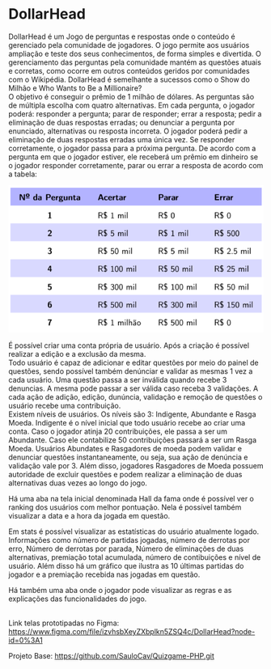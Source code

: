 # DollarHead

DollarHead é um Jogo de perguntas e respostas onde o conteúdo é gerenciado pela comunidade de jogadores. O jogo permite aos usuários ampliação e teste dos seus conhecimentos, de forma simples e divertida. O gerenciamento das perguntas pela comunidade mantém as questões atuais e corretas, como ocorre em outros conteúdos geridos por comunidades com o Wikipédia. DollarHead é semelhante a sucessos como o Show do Milhão e Who Wants to Be a Millionaire?<br/>
O objetivo é conseguir o prêmio de 1 milhão de dólares. As perguntas são de múltipla escolha com quatro alternativas. Em cada pergunta, o jogador poderá: responder a pergunta; parar de responder; errar a resposta; pedir a eliminação de duas respostas erradas; ou denunciar a pergunta por enunciado, alternativas ou resposta incorreta. O jogador poderá pedir a eliminação de duas respostas erradas uma única vez. Se responder corretamente, o jogador passa para a próxima pergunta. De acordo com a pergunta em que o jogador estiver, ele receberá um prêmio em dinheiro se o jogador responder corretamente, parar ou errar a resposta de acordo com a tabela:

<p align="center"><img src="Readme/table.png" /></p>

É possível criar uma conta própria de usuário. Após a criação é possível realizar a edição e a exclusão da mesma.<br/>
Todo usuário é capaz de adicionar e editar questões por meio do painel de questões, sendo possível também denúnciar e validar as mesmas 1 vez a cada usuário. Uma questão passa a ser inválida quando recebe 3 denuncias. A mesma pode passar a ser válida caso receba 3 validações. A cada ação de adição, edição, dunúncia, validação e remoção de questões o usuário recebe uma contribuição.<br/>
Existem níveis de usuários. Os níveis são 3: Indigente, Abundante e Rasga Moeda. Indigente é o nível inicial que todo usuário recebe ao criar uma conta. Caso o jogador atinja 20 contribuições, ele passa a ser um Abundante. Caso ele contabilize 50 contribuições passará a ser um Rasga Moeda. Usuários Abundates e Rasgadores de moeda podem validar e denunciar questões instantaneamente, ou seja, sua ação de denúncia e validação vale por 3. Além disso, jogadores Rasgadores de Moeda possuem autoridade de excluir questões e podem realizar a eliminação de duas alternativas duas vezes ao longo do jogo.<br/>

Há uma aba na tela inicial denominada Hall da fama onde é possível ver o ranking dos usuários com melhor pontuação. Nela é possível também visualizar a data e a hora da jogada em questão.<br/>

Em stats é possível visualizar as estatísticas do usuário atualmente logado. Informações como número de partidas jogadas, número de derrotas por erro, Número de derrotas por parada, Número de eliminações de duas alternativas, premiação total acumulada, número de contibuições e nível de usuário. Além disso há um gráfico que ilustra as 10 últimas partidas do jogador e a premiação recebida nas jogadas em questão.<br/>

Há também uma aba onde o jogador pode visualizar as regras e as explicações das funcionalidades do jogo.<br/><br/>

Link telas prototipadas no Figma: https://www.figma.com/file/izvhsbXeyZXbplkn5ZSQ4c/DollarHead?node-id=0%3A1

Projeto Base: https://github.com/SauloCav/Quizgame-PHP.git
